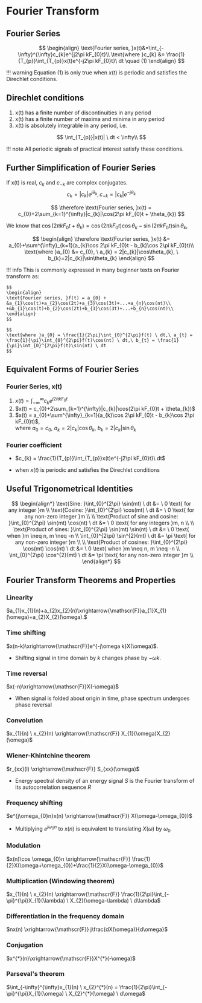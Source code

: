 # Fourier Transform

## Fourier Series

$$
\begin{align}
    \text{Fourier series, }x(t)&=\int_{-\infty}^{\infty}c_{k}e^{j2\pi kF_{0}t}\\
    \text{where }c_{k} &= \frac{1}{T_{p}}\int_{T_{p}}x(t)e^{-j2\pi kF_{0}t}\ dt \quad (1)
\end{align}
$$

!!! warning
	Equation (1) is only true when $x(t)$ is periodic and satisfies the Direchlet conditions.

## Direchlet conditions

1. x(t) has a finite number of discontinuities in any period
2. x(t) has a finite number of maxima and minima in any period
3. x(t) is absolutely integrable in any period, i.e.
   
$$
\int_{T_{p}}|x(t)| \ dt < \infty\\
$$

!!! note
	All periodic signals of practical interest satisfy these conditions.
	
## Further Simplification of Fourier Series

If x(t) is real, $c_{k}$ and $c_{-k}$ are complex conjugates.
$$
c_{k} = |c_{k}|e^{j\theta_{k}}, c_{-k} = |c_{k}|e^{-j\theta_{k}}
$$

$$
\therefore \text{Fourier series, }x(t) = c_{0}+2\sum_{k=1}^{\infty}|c_{k}|\cos(2\pi kF_{0}t + \theta_{k})
$$

We know that $\cos(2\pi kF_{0}t + \theta_{k})=\cos(2\pi kF_{0}t)\cos\theta_{k} - \sin (2\pi kF_{0}t)\sin\theta_{k}$,

$$
\begin{align}
\therefore \text{Fourier series, }x(t) &= a_{0}+\sum^{\infty}_{k=1}(a_{k}\cos 2\pi kF_{0}t - b_{k}\cos 2\pi kF_{0}t)\\
\text{where }a_{0} &= c_{0}, \ a_{k} = 2|c_{k}|\cos\theta_{k}, \ b_{k}=2|c_{k}|\sin\theta_{k}
\end{align}
$$

!!! info
	This is commonly expressed in many beginner texts on Fourier transform as:
	
	$$
	\begin{align}
	\text{Fourier series, }f(t) = a_{0} + 				&a_{1}\cos(t)+a_{2}\cos(2t)+a_{3}\cos(3t)+...+a_{n}\cos(nt)\\
	+&b_{1}\cos(t)+b_{2}\cos(2t)+b_{3}\cos(3t)+...+b_{n}\cos(nt)\\
	\end{align}
	$$
    
	$$
	\text{where }a_{0} = \frac{1}{2\pi}\int_{0}^{2\pi}f(t) \ dt,\ a_{t} = \frac{1}{\pi}\int_{0}^{2\pi}f(t)\cos(nt) \ dt,\ b_{t} = \frac{1}{\pi}\int_{0}^{2\pi}f(t)\sin(nt) \ dt
	$$

## Equivalent Forms of Fourier Series

### Fourier Series, x(t)

1. $x(t)=\int_{-\infty}^{\infty}c_{k}e^{j2\pi kF_{0}t}$
2. $x(t) = c_{0}+2\sum_{k=1}^{\infty}|c_{k}|\cos(2\pi kF_{0}t + \theta_{k})$
3. $x(t) = a_{0}+\sum^{\infty}_{k=1}(a_{k}\cos 2\pi kF_{0}t - b_{k}\cos 2\pi kF_{0}t)$, <br>
where $a_{0}= c_{0}, \ a_{k} = 2|c_{k}|\cos\theta_{k}, \ b_{k}=2|c_{k}|\sin\theta_{k}$

### Fourier coefficient
- $c_{k} = \frac{1}{T_{p}}\int_{T_{p}}x(t)e^{-j2\pi kF_{0}t}\ dt$
* when $x(t)$ is periodic and satisfies the Direchlet conditions

## Useful Trigonometrical Identities
$$
\begin{align*}
\text{Sine: }\int_{0}^{2\pi} \sin(mt) \ dt &= \ 0 \text{ for any integer }m \\
\text{Cosine: }\int_{0}^{2\pi} \cos(mt) \ dt &= \ 0 \text{ for any non-zero integer }m \\
\\
\text{Product of sine and cosine: }\int_{0}^{2\pi} \sin(mt) \cos(nt)  \ dt &=  \ 0 \text{ for any integers }m, n \\
\\
\text{Product of sines: }\int_{0}^{2\pi} \sin(mt) \sin(nt)  \ dt &=  \ 0 \text{ when }m \neq n, m \neq -n \\
\int_{0}^{2\pi} \sin^{2}(mt) \ dt &= \pi \text{ for any non-zero integer }m \\
\\
\text{Product of cosines: }\int_{0}^{2\pi} \cos(mt) \cos(nt)  \ dt &=  \ 0 \text{ when }m \neq n, m \neq -n \\
\int_{0}^{2\pi} \cos^{2}(mt) \ dt &= \pi \text{ for any non-zero integer }m \\
\end{align*}
$$

## Fourier Transform Theorems and Properties

### Linearity
$a_{1}x_{1}(n)+a_{2}x_{2}(n)\xrightarrow{\mathscr{F}}a_{1}X_{1}(\omega)+a_{2}X_{2}(\omega).$


### Time shifting
$x(n-k)\xrightarrow{\mathscr{F}}e^{-j\omega k}X(\omega)$.

* Shifting signal in time domain by $k$ changes phase by $-\omega k$.

### Time reversal
$x(-n)\xrightarrow{\mathscr{F}}X(-\omega)$

* When signal is folded about origin in time, phase spectrum undergoes phase reversal

### Convolution
$x_{1}(n) \ x_{2}(n) \xrightarrow{\mathscr{F}} X_{1}(\omega)X_{2}(\omega)$

### Wiener-Khintchine theorem
$r_{xx}(l) \xrightarrow{\mathscr{F}} S_{xx}(\omega)$<br>

* Energy spectral density of an energy signal $S$ is the Fourier transform of its autocorrelation sequence $R$

### Frequency shifting
$e^{j\omega_{0}n}x(n) \xrightarrow{\mathscr{F}} X(\omega-\omega_{0})$<br>

* Multiplying $e^{j\omega_{0}n}$ to $x(n)$ is equivalent to translating $X(\omega)$ by $\omega_{0}$

### Modulation
$x(n)\cos \omega_{0}n \xrightarrow{\mathscr{F}} \frac{1}{2}X(\omega+\omega_{0})+\frac{1}{2}X(\omega-\omega_{0})$

### Multiplication (Windowing theorem)
$x_{1}(n) \ x_{2}(n) \xrightarrow{\mathscr{F}} \frac{1}{2\pi}\int_{-\pi}^{\pi}X_{1}(\lambda) \ X_{2}(\omega-\lambda) \ d\lambda$

### Differentiation in the frequency domain
$nx(n) \xrightarrow{\mathscr{F}} j\frac{dX(\omega)}{d\omega}$

### Conjugation
$x^{*}(n)\xrightarrow{\mathscr{F}}X^{*}(-\omega)$

### Parseval's theorem
$\int_{-\infty}^{\infty}x_{1}(n) \ x_{2}^{*}(n) = \frac{1}{2\pi}\int_{-\pi}^{\pi}X_{1}(\omega) \ X_{2}^{*}(\omega) \ d\omega$